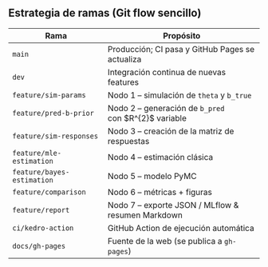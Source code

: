 ## Estrategia de ramas (Git flow sencillo)

| Rama                       | Propósito                                              |
| -------------------------- | ------------------------------------------------------ |
| `main`                     | Producción; CI pasa y GitHub Pages se actualiza        |
| `dev`                      | Integración continua de nuevas features                |
| `feature/sim-params`       | Nodo 1 – simulación de `theta` y `b_true`              |
| `feature/pred-b-prior`     | Nodo 2 – generación de `b_pred` con \$R^{2}\$ variable |
| `feature/sim-responses`    | Nodo 3 – creación de la matriz de respuestas           |
| `feature/mle-estimation`   | Nodo 4 – estimación clásica                            |
| `feature/bayes-estimation` | Nodo 5 – modelo PyMC                                   |
| `feature/comparison`       | Nodo 6 – métricas + figuras                            |
| `feature/report`           | Nodo 7 – exporte JSON / MLflow & resumen Markdown      |
| `ci/kedro-action`          | GitHub Action de ejecución automática                  |
| `docs/gh-pages`            | Fuente de la web (se publica a `gh-pages`)             |

